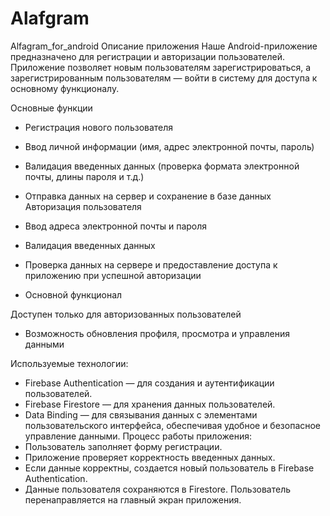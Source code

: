 # Alafgram
Alfagram_for_android
Описание приложения
  Наше Android-приложение предназначено для регистрации и авторизации пользователей. Приложение позволяет новым пользователям зарегистрироваться, а зарегистрированным пользователям — войти в систему для доступа к основному функционалу.

Основные функции
- Регистрация нового пользователя

- Ввод личной информации (имя, адрес электронной почты, пароль)
- Валидация введенных данных (проверка формата электронной почты, длины пароля и т.д.)
- Отправка данных на сервер и сохранение в базе данных
Авторизация пользователя

- Ввод адреса электронной почты и пароля
- Валидация введенных данных
- Проверка данных на сервере и предоставление доступа к приложению при успешной авторизации
- Основной функционал

Доступен только для авторизованных пользователей
- Возможность обновления профиля, просмотра и управления данными

 Используемые технологии:
- Firebase Authentication — для создания и аутентификации пользователей.
- Firebase Firestore — для хранения данных пользователей.
- Data Binding — для связывания данных с элементами пользовательского интерфейса, обеспечивая удобное и безопасное управление данными.
    Процесс работы приложения:
- Пользователь заполняет форму регистрации.
- Приложение проверяет корректность введенных данных.
- Если данные корректны, создается новый пользователь в Firebase Authentication.
- Данные пользователя сохраняются в Firestore.
Пользователь перенаправляется на главный экран приложения.

